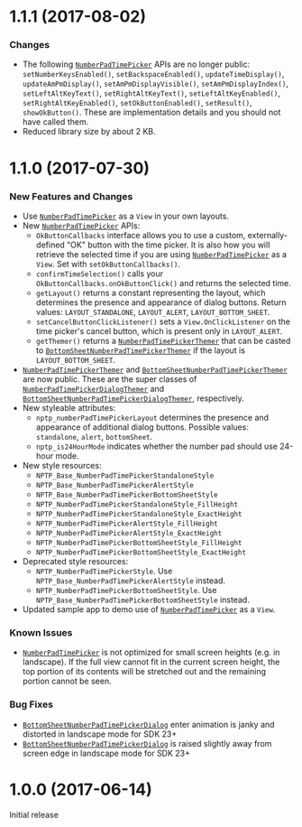 # 1.1.1 (2017-08-02)
### Changes
* The following [`NumberPadTimePicker`] APIs are no longer public: `setNumberKeysEnabled()`, 
`setBackspaceEnabled()`, `updateTimeDisplay()`, `updateAmPmDisplay()`, `setAmPmDisplayVisible()`,
`setAmPmDisplayIndex()`, `setLeftAltKeyText()`, `setRightAltKeyText()`, `setLeftAltKeyEnabled()`, 
`setRightAltKeyEnabled()`, `setOkButtonEnabled()`, `setResult()`, `showOkButton()`. These are 
implementation details and you should not have called them.
* Reduced library size by about 2 KB.

# 1.1.0 (2017-07-30)
### New Features and Changes
* Use [`NumberPadTimePicker`] as a `View` in your own layouts.
* New [`NumberPadTimePicker`] APIs:
    * `OkButtonCallbacks` interface allows you to use a custom, 
    externally-defined "OK" button with the time picker. It is also how you will retrieve the 
    selected time if you are using [`NumberPadTimePicker`] as a `View`. Set with `setOkButtonCallbacks()`.
    * `confirmTimeSelection()` calls your `OkButtonCallbacks.onOkButtonClick()` and returns the 
    selected time.
    * `getLayout()` returns a constant representing the layout, which determines the presence and 
    appearance of dialog buttons. Return values: `LAYOUT_STANDALONE`, `LAYOUT_ALERT`, 
    `LAYOUT_BOTTOM_SHEET`.
    * `setCancelButtonClickListener()` sets a `View.OnClickListener` on the time picker's cancel 
    button, which is present only in `LAYOUT_ALERT`.
    * `getThemer()` returns a [`NumberPadTimePickerThemer`] that can be casted to 
    [`BottomSheetNumberPadTimePickerThemer`] if the layout is `LAYOUT_BOTTOM_SHEET`.
* [`NumberPadTimePickerThemer`] and [`BottomSheetNumberPadTimePickerThemer`] are now public.
These are the super classes of [`NumberPadTimePickerDialogThemer`] and 
[`BottomSheetNumberPadTimePickerDialogThemer`], respectively.
* New styleable attributes: 
    * `nptp_numberPadTimePickerLayout` determines the presence and appearance of additional dialog 
    buttons. Possible values: `standalone`, `alert`, `bottomSheet`.
    * `nptp_is24HourMode` indicates whether the number pad should use 24-hour mode.
* New style resources:
    * `NPTP_Base_NumberPadTimePickerStandaloneStyle`
    * `NPTP_Base_NumberPadTimePickerAlertStyle`
    * `NPTP_Base_NumberPadTimePickerBottomSheetStyle`
    * `NPTP_NumberPadTimePickerStandaloneStyle_FillHeight`
    * `NPTP_NumberPadTimePickerStandaloneStyle_ExactHeight`
    * `NPTP_NumberPadTimePickerAlertStyle_FillHeight`
    * `NPTP_NumberPadTimePickerAlertStyle_ExactHeight`
    * `NPTP_NumberPadTimePickerBottomSheetStyle_FillHeight`
    * `NPTP_NumberPadTimePickerBottomSheetStyle_ExactHeight`
* Deprecated style resources: 
    * `NPTP_NumberPadTimePickerStyle`. Use `NPTP_Base_NumberPadTimePickerAlertStyle` instead.
    * `NPTP_NumberPadTimePickerBottomSheetStyle`. Use `NPTP_Base_NumberPadTimePickerBottomSheetStyle` 
    instead.
* Updated sample app to demo use of [`NumberPadTimePicker`] as a `View`. 

### Known Issues
* [`NumberPadTimePicker`] is not optimized for small screen heights (e.g. in landscape).
If the full view cannot fit in the current screen height, the top portion of its contents will be 
stretched out and the remaining portion cannot be seen.

### Bug Fixes
* [`BottomSheetNumberPadTimePickerDialog`] enter animation is janky and distorted in landscape 
mode for SDK 23+
* [`BottomSheetNumberPadTimePickerDialog`] is raised slightly away from screen edge in landscape 
mode for SDK 23+

# 1.0.0 (2017-06-14)
Initial release

[`BottomSheetNumberPadTimePickerDialog`]: library/src/main/java/com/philliphsu/numberpadtimepicker/BottomSheetNumberPadTimePickerDialog.java
[`NumberPadTimePicker`]: library/src/main/java/com/philliphsu/numberpadtimepicker/NumberPadTimePicker.java
[`NumberPadTimePickerThemer`]: library/src/main/java/com/philliphsu/numberpadtimepicker/NumberPadTimePickerThemer.java
[`BottomSheetNumberPadTimePickerThemer`]: library/src/main/java/com/philliphsu/numberpadtimepicker/BottomSheetNumberPadTimePickerThemer.java
[`NumberPadTimePickerDialogThemer`]: library/src/main/java/com/philliphsu/numberpadtimepicker/NumberPadTimePickerDialogThemer.java
[`BottomSheetNumberPadTimePickerDialogThemer`]: library/src/main/java/com/philliphsu/numberpadtimepicker/BottomSheetNumberPadTimePickerDialogThemer.java